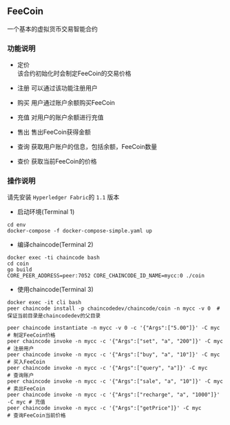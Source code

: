 ## FeeCoin
一个基本的虚拟货币交易智能合约

### 功能说明
  - 定价  
  该合约初始化时会制定FeeCoin的交易价格

  - 注册
  可以通过该功能注册用户

  - 购买
  用户通过账户余额购买FeeCoin

  - 充值
  对用户的账户余额进行充值

  - 售出
  售出FeeCoin获得金额

  - 查询
  获取用户账户的信息，包括余额，FeeCoin数量

  - 查价
  获取当前FeeCoin的价格


### 操作说明
请先安装 `Hyperledger Fabric`的 `1.1` 版本

  - 启动环境(Terminal 1)
  ```
  cd env
  docker-compose -f docker-compose-simple.yaml up
  ```

  - 编译chaincode(Terminal 2)
  ```
  docker exec -ti chaincode bash
  cd coin
  go build
  CORE_PEER_ADDRESS=peer:7052 CORE_CHAINCODE_ID_NAME=mycc:0 ./coin
  ```

  - 使用chaincode(Terminal 3)
  ```
  docker exec -it cli bash
  peer chaincode install -p chaincodedev/chaincode/coin -n mycc -v 0  # 保证当前目录是chaincodedev的父目录

  peer chaincode instantiate -n mycc -v 0 -c '{"Args":["5.00"]}' -C myc # 制定FeeCoin价格
  peer chaincode invoke -n mycc -c '{"Args":["set", "a", "200"]}' -C myc # 注册用户
  peer chaincode invoke -n mycc -c '{"Args":["buy", "a", "10"]}' -C myc  # 买入FeeCoin
  peer chaincode invoke -n mycc -c '{"Args":["query", "a"]}' -C myc      # 查询账户
  peer chaincode invoke -n mycc -c '{"Args":["sale", "a", "10"]}' -C myc # 卖出FeeCoin
  peer chaincode invoke -n mycc -c '{"Args":["recharge", "a", "1000"]}' -C myc # 充值
  peer chaincode invoke -n mycc -c '{"Args":["getPrice"]}' -C myc        # 查询FeeCoin当前价格
  ```